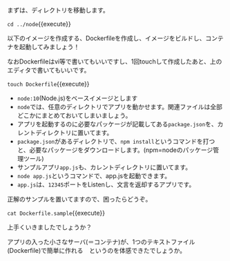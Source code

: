 まずは、ディレクトリを移動します。

`cd ../node`{{execute}}

以下のイメージを作成する、Dockerfileを作成し、イメージをビルドし、コンテナを起動してみましょう！

なおDockerfileはvi等で書いてもいいですし、1回touchして作成したあと、上のエディタで書いてもいいです。

`touch Dockerfile`{{execute}}

- `node:10`(Node.js)をベースイメージとします
- `node`では、任意のディレクトリでアプリを動かせます。関連ファイルは全部どこかにまとめておいてしまいましょう。
- アプリを起動するのに必要なパッケージが記載してある`package.json`を、カレントディレクトリに置いてます。
- `package.json`があるディレクトリで、`npm install`というコマンドを打つと、必要なパッケージをダウンロードします。(npm=nodeのパッケージ管理ツール)
-  サンプルアプリ`app.js`も、カレントディレクトリに置いてます。
- `node app.js`というコマンドで、app.jsを起動できます。
- `app.js`は、`12345`ポートをListenし、文言を返却するアプリです。

正解のサンプルを置いてますので、困ったらどうぞ。

`cat Dockerfile.sample`{{execute}}


上手くいきましたでしょうか？

アプリの入った小さなサーバ(＝コンテナ)が、1つのテキストファイル(Dockerfile)で簡単に作れる　というのを体感できたでしょうか。